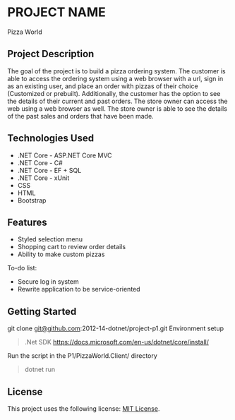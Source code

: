 # PROJECT NAME

Pizza World

## Project Description

The goal of the project is to build a pizza ordering system. The customer is able to access the ordering system using a web browser with a url, sign in as an existing user, and place an order with pizzas of their choice (Customized or prebuilt). Additionally, the customer has the option to see the details of their current and past orders. The store owner can access the web using a web browser as well. The store owner is able to see the details of the past sales and orders that have been made.

## Technologies Used

* .NET Core - ASP.NET Core MVC
* .NET Core - C#
* .NET Core - EF + SQL
* .NET Core - xUnit
* CSS
* HTML
* Bootstrap

## Features

* Styled selection menu
* Shopping cart to review order details
* Ability to make custom pizzas

To-do list:
* Secure log in system
* Rewrite application to be service-oriented

## Getting Started
   
git clone git@github.com:2012-14-dotnet/project-p1.git
Environment setup
> .Net SDK
https://docs.microsoft.com/en-us/dotnet/core/install/

Run the script in the P1/PizzaWorld.Client/ directory
> dotnet run 


## License

This project uses the following license: [MIT License](~/license.md).

